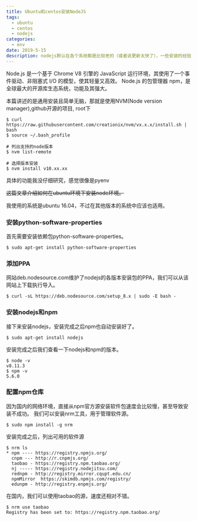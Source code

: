 ```yaml
---
title: Ubuntu和centos安装NodeJS
tags:
  - ubuntu
  - centos
  - nodejs
categories:
  - env
date: 2019-5-15
description: nodejs默认在各个系统都是比较老的（或者说更新太快了），一些安装的经验
---
```

Node.js 是一个基于 Chrome V8 引擎的 JavaScript 运行环境，其使用了一个事件驱动、非阻塞式 I/O 的模型，使其轻量又高效。
Node.js 的包管理器 npm，是全球最大的开源库生态系统，功能及其强大。

本篇讲述的是通用安装且简单无脑，那就是使用NVM(Node version manager),github开源的项目, root下

```shell
$ curl https://raw.githubusercontent.com/creationix/nvm/vx.x.x/install.sh | bash
$ source ~/.bash_profile

# 列出支持的node版本
$ nvm list-remote

# 选择版本安装
$ nvm install v10.xx.xx
```

具体的功能我没仔细研究，感觉很像是pyenv



~~这篇文章介绍如何在ubuntu环境下安装node环境。~~

我使用的系统是ubuntu 16.04，不过在其他版本的系统中应该也适用。
### 安装python-software-properties
首先需要安装依赖包python-software-properties。
```
$ sudo apt-get install python-software-properties
```
### 添加PPA
网站deb.nodesource.com维护了nodejs的各版本安装包的PPA，我们可以从该网站上下载执行导入。
```
$ curl -sL https://deb.nodesource.com/setup_8.x | sudo -E bash -
```
### 安装nodejs和npm
接下来安装nodejs，安装完成之后npm也自动安装好了。
```
$ sudo apt-get install nodejs
```
安装完成之后我们查看一下nodejs和npm的版本。
```
$ node -v
v8.11.3
$ npm -v
5.6.0
```
### 配置npm仓库
因为国内的网络环境，直接从npm官方源安装软件包速度会比较慢，甚至导致安装不成功。
我们可以安装nrm工具，用于管理软件源。
```
$ sudo npm install -g nrm
```
安装完成之后，列出可用的软件源
```
$ nrm ls
* npm ---- https://registry.npmjs.org/
  cnpm --- http://r.cnpmjs.org/
  taobao - https://registry.npm.taobao.org/
  nj ----- https://registry.nodejitsu.com/
  rednpm - http://registry.mirror.cqupt.edu.cn/
  npmMirror  https://skimdb.npmjs.com/registry/
  edunpm - http://registry.enpmjs.org/
```
在国内，我们可以使用taobao的源，速度还相对不错。
```
$ nrm use taobao
Registry has been set to: https://registry.npm.taobao.org/
```
